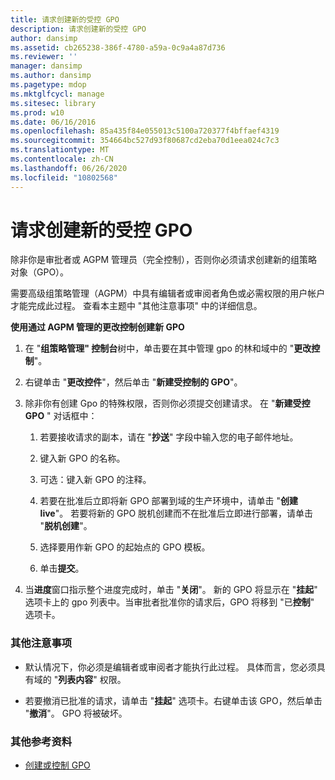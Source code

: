 ```yaml
---
title: 请求创建新的受控 GPO
description: 请求创建新的受控 GPO
author: dansimp
ms.assetid: cb265238-386f-4780-a59a-0c9a4a87d736
ms.reviewer: ''
manager: dansimp
ms.author: dansimp
ms.pagetype: mdop
ms.mktglfcycl: manage
ms.sitesec: library
ms.prod: w10
ms.date: 06/16/2016
ms.openlocfilehash: 85a435f84e055013c5100a720377f4bffaef4319
ms.sourcegitcommit: 354664bc527d93f80687cd2eba70d1eea024c7c3
ms.translationtype: MT
ms.contentlocale: zh-CN
ms.lasthandoff: 06/26/2020
ms.locfileid: "10802568"
---
```

# 请求创建新的受控 GPO


除非你是审批者或 AGPM 管理员（完全控制），否则你必须请求创建新的组策略对象（GPO）。

需要高级组策略管理（AGPM）中具有编辑者或审阅者角色或必需权限的用户帐户才能完成此过程。 查看本主题中 "其他注意事项" 中的详细信息。

**使用通过 AGPM 管理的更改控制创建新 GPO**

1.  在 "**组策略管理" 控制台**树中，单击要在其中管理 gpo 的林和域中的 "**更改控制**"。

2.  右键单击 "**更改控件**"，然后单击 "**新建受控制的 GPO**"。

3.  除非你有创建 Gpo 的特殊权限，否则你必须提交创建请求。 在 "**新建受控 GPO** " 对话框中：

    1.  若要接收请求的副本，请在 "**抄送**" 字段中输入您的电子邮件地址。

    2.  键入新 GPO 的名称。

    3.  可选：键入新 GPO 的注释。

    4.  若要在批准后立即将新 GPO 部署到域的生产环境中，请单击 "**创建 live**"。 若要将新的 GPO 脱机创建而不在批准后立即进行部署，请单击 "**脱机创建**"。

    5.  选择要用作新 GPO 的起始点的 GPO 模板。

    6.  单击**提交**。

4.  当**进度**窗口指示整个进度完成时，单击 "**关闭**"。 新的 GPO 将显示在 "**挂起**" 选项卡上的 gpo 列表中。当审批者批准你的请求后，GPO 将移到 "已**控制**" 选项卡。

### 其他注意事项

-   默认情况下，你必须是编辑者或审阅者才能执行此过程。 具体而言，您必须具有域的 "**列表内容**" 权限。

-   若要撤消已批准的请求，请单击 "**挂起**" 选项卡。右键单击该 GPO，然后单击 "**撤消**"。 GPO 将被破坏。

### 其他参考资料

-   [创建或控制 GPO](creating-or-controlling-a-gpo-agpm40-ed.md)

 

 





